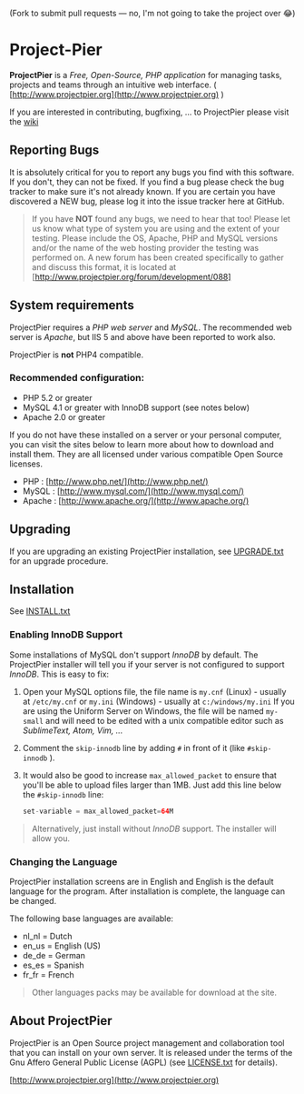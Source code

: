 (Fork to submit pull requests — no, I'm not going to take the project over 😂)

# Project-Pier

**ProjectPier** is a *Free, Open-Source, PHP application* for managing tasks, projects and teams through an intuitive web interface. ( [http://www.projectpier.org](http://www.projectpier.org) )

If you are interested in contributing, bugfixing, ... to ProjectPier please visit the [wiki](https://github.com/Project-Pier/ProjectPier-Core/wiki)

## Reporting Bugs

It is absolutely critical for you to report any bugs you find with this software.
If you don't, they can not be fixed. If you find a bug please
check the bug tracker to make sure it's not already known.  If you are certain
you have discovered a NEW bug, please log it into the issue tracker here at GitHub.

> If you have **NOT** found any bugs, we need to hear that too!
> Please let us know what type of system you are using and the extent of your
> testing.  Please include the OS, Apache, PHP and MySQL versions and/or the name of
> the web hosting provider the testing was performed on.
> A new forum has been created specifically to gather and discuss this format, it is located at
> [http://www.projectpier.org/forum/development/088]

## System requirements

ProjectPier requires a *PHP web server* and *MySQL*. The recommended web
server is *Apache*, but IIS 5 and above have been reported to work also.

ProjectPier is **not** PHP4 compatible.

### Recommended configuration:

- PHP 5.2 or greater
- MySQL 4.1 or greater with InnoDB support (see notes below)
- Apache 2.0 or greater

If you do not have these installed on a server or your personal computer,
you can visit the sites below to learn more about how to download and install
them.  They are all licensed under various compatible Open Source licenses.

- PHP    : [http://www.php.net/](http://www.php.net/)
- MySQL  : [http://www.mysql.com/](http://www.mysql.com/)
- Apache : [http://www.apache.org/](http://www.apache.org/)

## Upgrading

If you are upgrading an existing ProjectPier installation,
see [UPGRADE.txt](../master/UPGRADE.txt) for an upgrade procedure.

## Installation

See [INSTALL.txt](../master/INSTALL.txt)

### Enabling InnoDB Support

Some installations of MySQL don't support *InnoDB* by default.  The ProjectPier installer
will tell you if your server is not configured to support *InnoDB*. This is easy to fix:

1. Open your MySQL options file, the file name is
   ```my.cnf``` (Linux) - usually at ```/etc/my.cnf```
   or
   ```my.ini``` (Windows) - usually at ```c:/windows/my.ini```
   If you are using the Uniform Server on Windows, the file will be named ```my-small```
   and will need to be edited with a unix compatible editor such as *SublimeText, Atom, Vim, ...*
2. Comment the ```skip-innodb``` line by adding ```#``` in front of it (like ```#skip-innodb``` ).
3. It would also be good to increase ```max_allowed_packet``` to ensure that
   you'll be able to upload files larger than 1MB.
   Just add this line below the ```#skip-innodb``` line:

   ```php
   set-variable = max_allowed_packet=64M
   ```

> Alternatively, just install without *InnoDB* support. The installer will allow you.

### Changing the Language

ProjectPier installation screens are in English and English is the default language
for the program. After installation is complete, the language can be changed.

The following base languages are available:
- nl_nl = Dutch
- en_us = English (US)
- de_de = German
- es_es = Spanish
- fr_fr = French

> Other languages packs may be available for download at the site.

## About ProjectPier

ProjectPier is an Open Source project management and collaboration tool that you can install on your own server.
It is released under the terms of the Gnu Affero General Public License (AGPL)
(see [LICENSE.txt](../master/LICENSE.txt) for details).

[http://www.projectpier.org](http://www.projectpier.org)
